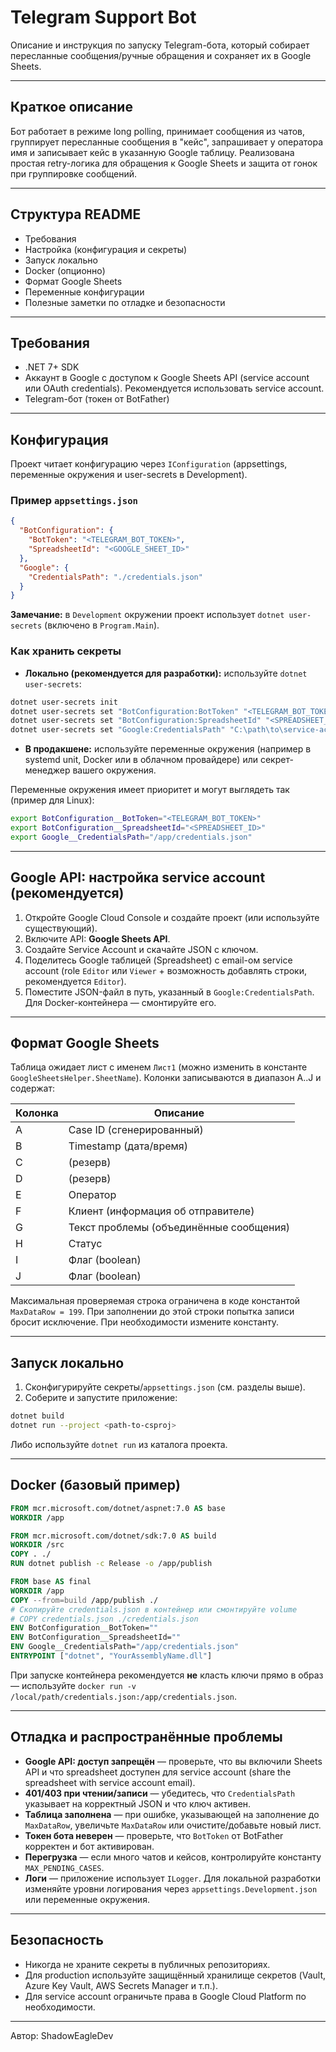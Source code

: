 # Telegram Support Bot

Описание и инструкция по запуску Telegram-бота, который собирает пересланные сообщения/ручные обращения и сохраняет их в Google Sheets.

---

## Краткое описание

Бот работает в режиме long polling, принимает сообщения из чатов, группирует пересланные сообщения в "кейс", запрашивает у оператора имя и записывает кейс в указанную Google таблицу. Реализована простая retry-логика для обращения к Google Sheets и защита от гонок при группировке сообщений.

---

## Структура README

* Требования
* Настройка (конфигурация и секреты)
* Запуск локально
* Docker (опционно)
* Формат Google Sheets
* Переменные конфигурации
* Полезные заметки по отладке и безопасности

---

## Требования

* .NET 7+ SDK
* Аккаунт в Google с доступом к Google Sheets API (service account или OAuth credentials). Рекомендуется использовать service account.
* Telegram-бот (токен от BotFather)

---

## Конфигурация

Проект читает конфигурацию через `IConfiguration` (appsettings, переменные окружения и user-secrets в Development).

### Пример `appsettings.json`

```json
{
  "BotConfiguration": {
    "BotToken": "<TELEGRAM_BOT_TOKEN>",
    "SpreadsheetId": "<GOOGLE_SHEET_ID>"
  },
  "Google": {
    "CredentialsPath": "./credentials.json"
  }
}
```

**Замечание:** в `Development` окружении проект использует `dotnet user-secrets` (включено в `Program.Main`).

### Как хранить секреты

* **Локально (рекомендуется для разработки):** используйте `dotnet user-secrets`:

```bash
dotnet user-secrets init
dotnet user-secrets set "BotConfiguration:BotToken" "<TELEGRAM_BOT_TOKEN>"
dotnet user-secrets set "BotConfiguration:SpreadsheetId" "<SPREADSHEET_ID>"
dotnet user-secrets set "Google:CredentialsPath" "C:\path\to\service-account.json"
```

* **В продакшене:** используйте переменные окружения (например в systemd unit, Docker или в облачном провайдере) или секрет-менеджер вашего окружения.

Переменные окружения имеет приоритет и могут выглядеть так (пример для Linux):

```bash
export BotConfiguration__BotToken="<TELEGRAM_BOT_TOKEN>"
export BotConfiguration__SpreadsheetId="<SPREADSHEET_ID>"
export Google__CredentialsPath="/app/credentials.json"
```

---

## Google API: настройка service account (рекомендуется)

1. Откройте Google Cloud Console и создайте проект (или используйте существующий).
2. Включите API: **Google Sheets API**.
3. Создайте Service Account и скачайте JSON с ключом.
4. Поделитесь Google таблицей (Spreadsheet) с email-ом service account (role `Editor` или `Viewer` + возможность добавлять строки, рекомендуется `Editor`).
5. Поместите JSON-файл в путь, указанный в `Google:CredentialsPath`. Для Docker-контейнера — смонтируйте его.

---

## Формат Google Sheets

Таблица ожидает лист с именем `Лист1` (можно изменить в константе `GoogleSheetsHelper.SheetName`). Колонки записываются в диапазон A..J и содержат:

| Колонка | Описание                                |
| ------- | --------------------------------------- |
| A       | Case ID (сгенерированный)               |
| B       | Timestamp (дата/время)                  |
| C       | (резерв)                                |
| D       | (резерв)                                |
| E       | Оператор                                |
| F       | Клиент (информация об отправителе)      |
| G       | Текст проблемы (объединённые сообщения) |
| H       | Статус                                  |
| I       | Флаг (boolean)                          |
| J       | Флаг (boolean)                          |

Максимальная проверяемая строка ограничена в коде константой `MaxDataRow = 199`. При заполнении до этой строки попытка записи бросит исключение. При необходимости измените константу.

---

## Запуск локально

1. Сконфигурируйте секреты/`appsettings.json` (см. разделы выше).
2. Соберите и запустите приложение:

```bash
dotnet build
dotnet run --project <path-to-csproj>
```

Либо используйте `dotnet run` из каталога проекта.

---

## Docker (базовый пример)

```dockerfile
FROM mcr.microsoft.com/dotnet/aspnet:7.0 AS base
WORKDIR /app

FROM mcr.microsoft.com/dotnet/sdk:7.0 AS build
WORKDIR /src
COPY . ./
RUN dotnet publish -c Release -o /app/publish

FROM base AS final
WORKDIR /app
COPY --from=build /app/publish ./
# Скопируйте credentials.json в контейнер или смонтируйте volume
# COPY credentials.json ./credentials.json
ENV BotConfiguration__BotToken=""
ENV BotConfiguration__SpreadsheetId=""
ENV Google__CredentialsPath="/app/credentials.json"
ENTRYPOINT ["dotnet", "YourAssemblyName.dll"]
```

При запуске контейнера рекомендуется **не** класть ключи прямо в образ — используйте `docker run -v /local/path/credentials.json:/app/credentials.json`.

---

## Отладка и распространённые проблемы

* **Google API: доступ запрещён** — проверьте, что вы включили Sheets API и что spreadsheet доступен для service account (share the spreadsheet with service account email).
* **401/403 при чтении/записи** — убедитесь, что `CredentialsPath` указывает на корректный JSON и что ключ активен.
* **Таблица заполнена** — при ошибке, указывающей на заполнение до `MaxDataRow`, увеличьте `MaxDataRow` или очистите/добавьте новый лист.
* **Токен бота неверен** — проверьте, что `BotToken` от BotFather корректен и бот активирован.
* **Перегрузка** — если много чатов и кейсов, контролируйте константу `MAX_PENDING_CASES`.
* **Логи** — приложение использует `ILogger`. Для локальной разработки изменяйте уровни логирования через `appsettings.Development.json` или переменные окружения.

---

## Безопасность

* Никогда не храните секреты в публичных репозиториях.
* Для production используйте защищённый хранилище секретов (Vault, Azure Key Vault, AWS Secrets Manager и т.п.).
* Для service account ограничьте права в Google Cloud Platform по необходимости.

---

Автор: ShadowEagleDev
